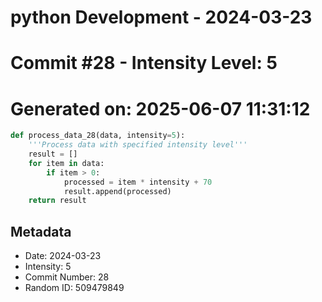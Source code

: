 ﻿# python Development - 2024-03-23
# Commit #28 - Intensity Level: 5
# Generated on: 2025-06-07 11:31:12
```python
def process_data_28(data, intensity=5):
    '''Process data with specified intensity level'''
    result = []
    for item in data:
        if item > 0:
            processed = item * intensity + 70
            result.append(processed)
    return result
```
## Metadata
- Date: 2024-03-23
- Intensity: 5
- Commit Number: 28
- Random ID: 509479849
